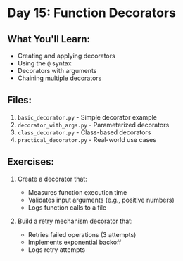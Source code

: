 # Day 15: Function Decorators

## What You'll Learn:
- Creating and applying decorators
- Using the `@` syntax
- Decorators with arguments
- Chaining multiple decorators

## Files:
1. `basic_decorator.py` - Simple decorator example
2. `decorator_with_args.py` - Parameterized decorators
3. `class_decorator.py` - Class-based decorators
4. `practical_decorator.py` - Real-world use cases

## Exercises:
1. Create a decorator that:
   - Measures function execution time
   - Validates input arguments (e.g., positive numbers)
   - Logs function calls to a file

2. Build a retry mechanism decorator that:
   - Retries failed operations (3 attempts)
   - Implements exponential backoff
   - Logs retry attempts